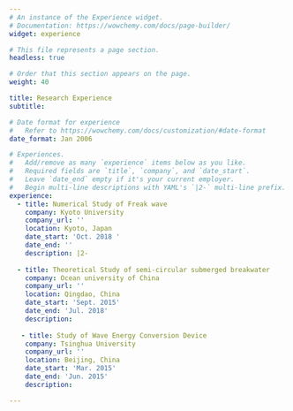 ```yaml
---
# An instance of the Experience widget.
# Documentation: https://wowchemy.com/docs/page-builder/
widget: experience

# This file represents a page section.
headless: true

# Order that this section appears on the page.
weight: 40

title: Research Experience
subtitle:

# Date format for experience
#   Refer to https://wowchemy.com/docs/customization/#date-format
date_format: Jan 2006

# Experiences.
#   Add/remove as many `experience` items below as you like.
#   Required fields are `title`, `company`, and `date_start`.
#   Leave `date_end` empty if it's your current employer.
#   Begin multi-line descriptions with YAML's `|2-` multi-line prefix.
experience:
  - title: Numerical Study of Freak wave
    company: Kyoto University
    company_url: ''
    location: Kyoto, Japan
    date_start: 'Oct. 2018 '
    date_end: ''
    description: |2-
        
  - title: Theoretical Study of semi-circular submerged breakwater
    company: Ocean university of China
    company_url: ''
    location: Qingdao, China
    date_start: 'Sept. 2015'
    date_end: 'Jul. 2018'
    description: 
    
   - title: Study of Wave Energy Conversion Device
    company: Tsinghua University
    company_url: ''
    location: Beijing, China
    date_start: 'Mar. 2015'
    date_end: 'Jun. 2015'
    description: 

---
```


